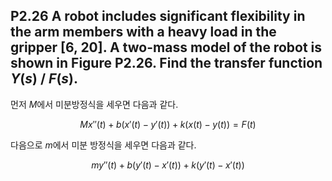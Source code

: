 ## P2.26 A robot includes significant flexibility in the arm members with a heavy load in the gripper [6, 20]. A two-mass model of the robot is shown in Figure P2.26. Find the transfer function $Y(s)$ / $F(s)$.

먼저 $M$에서 미분방정식을 세우면 다음과 같다. 

$$Mx''(t)+b(x'(t)-y'(t))+k(x(t)-y(t))=F(t)$$  

다음으로 $m$에서 미분 방정식을 세우면 다음과 같다.  

$$my''(t)+b(y'(t)-x'(t))+k(y'(t)-x'(t))$$

